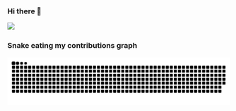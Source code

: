 ### Hi there 👋
<img src = "https://github-readme-stats.vercel.app/api?username=aliujia&show_icons=true&theme=radical">

### Snake eating my contributions graph
![Contribution Grid Snake](https://raw.githubusercontent.com/aliujia/aliujia/output/github-contribution-grid-snake-dark.svg)



<!--
**aliujia/aliujia** is a ✨ _special_ ✨ repository because its `README.md` (this file) appears on your GitHub profile.

Here are some ideas to get you started:

- 🔭 I’m currently working on ...
- 🌱 I’m currently learning ...
- 👯 I’m looking to collaborate on ...
- 🤔 I’m looking for help with ...
- 💬 Ask me about ...
- 📫 How to reach me: ...
- 😄 Pronouns: ...
- ⚡ Fun fact: ...
-->
